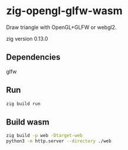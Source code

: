 # zig-opengl-glfw-wasm
Draw triangle with OpenGL+GLFW or webgl2.

zig version 0.13.0

## Dependencies
glfw

## Run

```sh
zig build run
```

## Build wasm

```sh
zig build -p web -Dtarget-web
python3 -m http.server --directory ./web
```